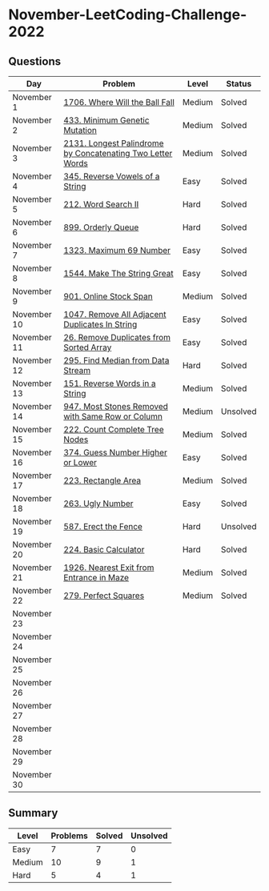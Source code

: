 # November-LeetCoding-Challenge-2022

## Questions
| Day | Problem | Level | Status |
| --- | --- | --- | --- |
| November 1 | [1706. Where Will the Ball Fall](https://leetcode.com/problems/where-will-the-ball-fall/) | Medium | Solved |
| November 2 | [433. Minimum Genetic Mutation](https://leetcode.com/problems/minimum-genetic-mutation/) | Medium | Solved |
| November 3 | [2131. Longest Palindrome by Concatenating Two Letter Words](https://leetcode.com/problems/longest-palindrome-by-concatenating-two-letter-words/) | Medium | Solved |
| November 4 | [345. Reverse Vowels of a String](https://leetcode.com/problems/reverse-vowels-of-a-string/) | Easy | Solved |
| November 5 | [212. Word Search II](https://leetcode.com/problems/word-search-ii/) | Hard | Solved |
| November 6 | [899. Orderly Queue](https://leetcode.com/problems/orderly-queue/) | Hard | Solved |
| November 7 | [1323. Maximum 69 Number](https://leetcode.com/problems/maximum-69-number/) | Easy | Solved |
| November 8 | [1544. Make The String Great](https://leetcode.com/problems/make-the-string-great/) | Easy | Solved |
| November 9 | [901. Online Stock Span](https://leetcode.com/problems/online-stock-span/) | Medium | Solved |
| November 10 | [1047. Remove All Adjacent Duplicates In String](https://leetcode.com/problems/remove-all-adjacent-duplicates-in-string/) | Easy | Solved |
| November 11 | [26. Remove Duplicates from Sorted Array](https://leetcode.com/problems/remove-duplicates-from-sorted-array/) | Easy | Solved |
| November 12 | [295. Find Median from Data Stream](https://leetcode.com/problems/find-median-from-data-stream/) | Hard | Solved |
| November 13 | [151. Reverse Words in a String](https://leetcode.com/problems/reverse-words-in-a-string/) | Medium | Solved |
| November 14 | [947. Most Stones Removed with Same Row or Column](https://leetcode.com/problems/most-stones-removed-with-same-row-or-column/) | Medium | Unsolved |
| November 15 | [222. Count Complete Tree Nodes](https://leetcode.com/problems/count-complete-tree-nodes/) | Medium | Solved |
| November 16 | [374. Guess Number Higher or Lower](https://leetcode.com/problems/guess-number-higher-or-lower/) | Easy | Solved |
| November 17 | [223. Rectangle Area](https://leetcode.com/problems/rectangle-area/) | Medium | Solved |
| November 18 | [263. Ugly Number](https://leetcode.com/problems/ugly-number/) | Easy | Solved |
| November 19 | [587. Erect the Fence](https://leetcode.com/problems/erect-the-fence/) | Hard | Unsolved |
| November 20 | [224. Basic Calculator](https://leetcode.com/problems/basic-calculator/) | Hard | Solved |
| November 21 | [1926. Nearest Exit from Entrance in Maze](https://leetcode.com/problems/nearest-exit-from-entrance-in-maze/) | Medium | Solved |
| November 22 | [279. Perfect Squares](https://leetcode.com/problems/perfect-squares/) | Medium | Solved |
| November 23 | []() |  |  |
| November 24 | []() |  |  |
| November 25 | []() |  |  |
| November 26 | []() |  |  |
| November 27 | []() |  |  |
| November 28 | []() |  |  |
| November 29 | []() |  |  |
| November 30 | []() |  |  |

## Summary
| Level  | Problems | Solved | Unsolved |
| ---    | --- | --- | --- |
| Easy   | 7 | 7 | 0 |
| Medium | 10 | 9 | 1 |
| Hard   | 5 | 4 | 1 |
